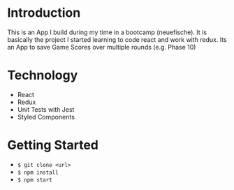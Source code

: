 # Introduction
This is an App I build during my time in a bootcamp (neuefische).
It is basically the project I started learning to code react and work with redux.
Its an App to save Game Scores over multiple rounds (e.g. Phase 10)

# Technology
- React
- Redux
- Unit Tests with Jest
- Styled Components

# Getting Started
- `$ git clone <url>`
- `$ npm install`
- `$ npm start`
